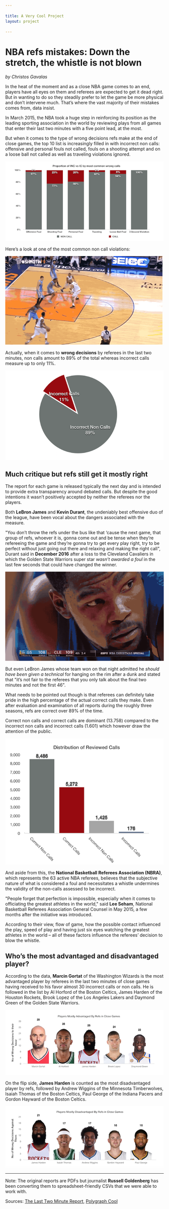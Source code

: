 ```yaml
---

title: A Very Cool Project
layout: project

---
```


# NBA refs mistakes: Down the stretch, the whistle is not blown

*by Christos Gavalas*

In the heat of the moment and as a close NBA game comes to an end, players have all eyes on them and referees are expected to get it dead right. But in wanting to do so they steadily prefer to let the game be more physical and don’t intervene much. That’s where the vast majority of their mistakes comes from, data insist.

In March 2015, the NBA took a huge step in reinforcing its position as the leading sporting association in the world by reviewing plays from all games that enter their last two minutes with a five point lead, at the most.  

But when it comes to the type of wrong decisions refs make at the end of close games, the top 10 list is increasingly filled in with incorrect non calls: offensive and personal fouls not called, fouls on a shooting attempt and on a loose ball not called as well as traveling violations ignored. 

![](Most-Common-Wrong.png)

Here’s a look at one of the most common non call violations:

![](travel.gif)

Actually, when it comes to **wrong decisions** by referees in the last two minutes, non calls amount to 89% of the total whereas incorrect calls measure up to only 11%.

![](Distribution-of-incorrect-calls.png)


## Much critique but refs still get it mostly right  

The report for each game is released typically the next day and is intended to provide extra transparency around debated calls. But despite the good intentions it wasn’t positively accepted by neither the referees nor the players.

Both **LeBron James** and **Kevin Durant**, the undeniably best offensive duo of the league, have been vocal about the dangers associated with the measure. 

"You don’t throw the refs under the bus like that ‘cause the next game, that group of refs, whoever it is, gonna come out and be tense when they’re refereeing the game and they’re gonna try to get every play right, try to be perfect without just going out there and relaxing and making the right call", Durant said in **December 2016** after a loss to the Cleveland Cavaliers in which the Golden State Warriors super star *wasn’t awarded a foul* in the last few seconds that could have changed the winner.  

![](durant_call.gif)

But even LeBron James whose team won on that night admitted he *should have been given a technical* for hanging on the rim after a dunk and stated that "it’s not fair to the referees that you only talk about the final two minutes and not the first 46".

What needs to be pointed out though is that referees can definitely take pride in the high percentage of the actual correct calls they make. Even after evaluation and examination of all reports during the roughly three seasons, refs are correct over 89% of the time. 

Correct non calls and correct calls are dominant (13.758) compared to the incorrect non calls and incorrect calls (1.601) which however draw the attention of the public. 

![](Distribution-of-calls.png)

And aside from this, the **National Basketball Referees Association (NBRA)**, which represents the 63 active NBA referees, believes that the subjective nature of what is considered a foul and necessitates a whistle undermines the validity of the non-calls assessed to be incorrect. 

"People forget that perfection is impossible, especially when it comes to officiating the greatest athletes in the world," said **Lee Seham**, National Basketball Referees Association General Counsel in May 2015, a few months after the initiative was introduced. 

According to their view, flow of game, how the possible contact influenced the play, speed of play and having just six eyes watching the greatest athletes in the world – all of these factors influence the referees’ decision to blow the whistle. 

## Who’s the most advantaged and disadvantaged player?

According to the data, **Marcin Gortat** of the Washington Wizards is the most advantaged player by referees in the last two minutes of close games having received to his favor almost 30 incorrect calls or non calls. He is followed in the list by Al Horford of the Boston Celtics, James Harden of the Houston Rockets, Brook Lopez of the Los Angeles Lakers and Daymond Green of the Golden State Warriors.  

![](Mostly-Advantaged.png)

On the flip side, **James Harden** is counted as the most disadvantaged player by refs, followed by Andrew Wiggins of the Minnesota Timberwolves, Isaiah Thomas of the Boston Celtics, Paul George of the Indiana Pacers and Gordon Hayward of the Boston Celtics. 

![](Mostly-Disadvantaged.png)



-----------------

Note: The original reports are PDFs but journalist **Russell Goldenberg** has been converting them to spreadsheet-friendly CSVs that we were able to work with.

Sources: [The Last Two Minute Report](http://official.nba.com/nba-last-two-minute-reports-archive/), [Polygraph Cool](https://github.com/polygraph-cool/last-two-minute-report/tree/master/output)


